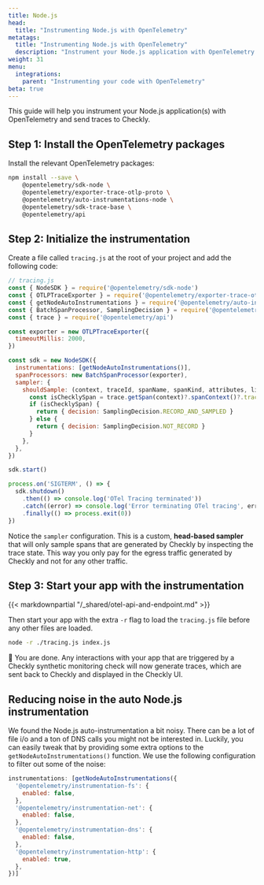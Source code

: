 ```yaml
---
title: Node.js
head:
  title: "Instrumenting Node.js with OpenTelemetry"
metatags:
  title: "Instrumenting Node.js with OpenTelemetry"
  description: "Instrument your Node.js application with OpenTelemetry and send traces to Checkly."
weight: 31
menu:
  integrations:
    parent: "Instrumenting your code with OpenTelemetry"
beta: true
---
```


This guide will help you instrument your Node.js application(s) with OpenTelemetry and send traces to Checkly.
<!--more-->
## Step 1: Install the OpenTelemetry packages

Install the relevant OpenTelemetry packages:

```bash
npm install --save \
    @opentelemetry/sdk-node \
    @opentelemetry/exporter-trace-otlp-proto \
    @opentelemetry/auto-instrumentations-node \
    @opentelemetry/sdk-trace-base \
    @opentelemetry/api
```

## Step 2: Initialize the instrumentation

Create a file called `tracing.js` at the root of your project and add the following code:

```javascript
// tracing.js
const { NodeSDK } = require('@opentelemetry/sdk-node')
const { OTLPTraceExporter } = require('@opentelemetry/exporter-trace-otlp-proto')
const { getNodeAutoInstrumentations } = require('@opentelemetry/auto-instrumentations-node')
const { BatchSpanProcessor, SamplingDecision } = require('@opentelemetry/sdk-trace-base')
const { trace } = require('@opentelemetry/api')

const exporter = new OTLPTraceExporter({
  timeoutMillis: 2000,
})

const sdk = new NodeSDK({
  instrumentations: [getNodeAutoInstrumentations()],
  spanProcessors: new BatchSpanProcessor(exporter),
  sampler: {
    shouldSample: (context, traceId, spanName, spanKind, attributes, links) => {
      const isChecklySpan = trace.getSpan(context)?.spanContext()?.traceState?.get('checkly')
      if (isChecklySpan) {
        return { decision: SamplingDecision.RECORD_AND_SAMPLED }
      } else {
        return { decision: SamplingDecision.NOT_RECORD }
      }
    },
  },
})

sdk.start()

process.on('SIGTERM', () => {
  sdk.shutdown()
    .then(() => console.log('OTel Tracing terminated'))
    .catch((error) => console.log('Error terminating OTel tracing', error))
    .finally(() => process.exit(0))
})
```

Notice the `sampler` configuration. This is a custom, **head-based sampler** that will only sample spans that are generated by Checkly by
inspecting the trace state. This way you only pay for the egress traffic generated by Checkly and not for any other traffic.

## Step 3: Start your app with the instrumentation


{{< markdownpartial "/_shared/otel-api-and-endpoint.md" >}}

Then start your app with the extra `-r` flag to load the `tracing.js` file before any other files are loaded.

```bash
node -r ./tracing.js index.js
```
🎉 You are done. Any interactions with your app that are triggered by a Checkly synthetic monitoring check will now generate 
traces, which are sent back to Checkly and displayed in the Checkly UI.

## Reducing noise in the auto Node.js instrumentation

We found the Node.js auto-instrumentation a bit noisy. There can be a lot of file i/o and a ton of DNS calls you might not 
be interested in. Luckily, you can easily tweak that by providing some extra options to the `getNodeAutoInstrumentations()` function.
We use the following configuration to filter out some of the noise:

```javascript
instrumentations: [getNodeAutoInstrumentations({
  '@opentelemetry/instrumentation-fs': {
    enabled: false,
  },
  '@opentelemetry/instrumentation-net': {
    enabled: false,
  },
  '@opentelemetry/instrumentation-dns': {
    enabled: false,
  },
  '@opentelemetry/instrumentation-http': {
    enabled: true,
  },
})]
```
